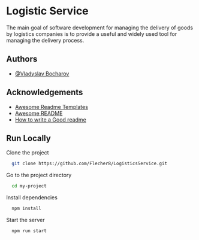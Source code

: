 
# Logistic Service

The main goal of software development for managing the delivery of goods by logistics companies is to provide a useful and widely used tool for managing the delivery process. 



## Authors

- [@Vladyslav Bocharov](https://www.github.com/Flecher)


## Acknowledgements

 - [Awesome Readme Templates](https://awesomeopensource.com/project/elangosundar/awesome-README-templates)
 - [Awesome README](https://github.com/matiassingers/awesome-readme)
 - [How to write a Good readme](https://bulldogjob.com/news/449-how-to-write-a-good-readme-for-your-github-project)


## Run Locally

Clone the project

```bash
  git clone https://github.com/Flecher8/LogisticsService.git
```

Go to the project directory

```bash
  cd my-project
```

Install dependencies

```bash
  npm install
```

Start the server

```bash
  npm run start
```

